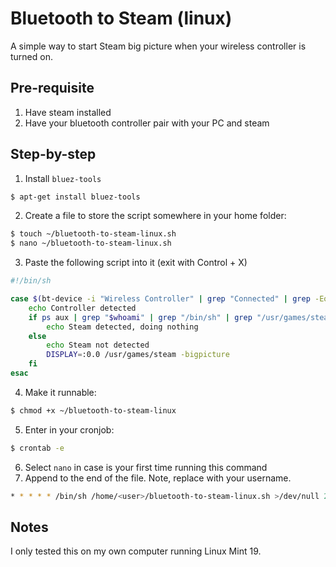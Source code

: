 # Bluetooth to Steam (linux)
A simple way to start Steam big picture when your wireless controller is turned on.
## Pre-requisite
1. Have steam installed
2. Have your bluetooth controller pair with your PC and steam

## Step-by-step
1. Install `bluez-tools`
```sh
$ apt-get install bluez-tools
```
2. Create a file to store the script somewhere in your home folder:
```sh
$ touch ~/bluetooth-to-steam-linux.sh
$ nano ~/bluetooth-to-steam-linux.sh
```
3. Paste the following script into it (exit with Control + X)
```sh
#!/bin/sh

case $(bt-device -i "Wireless Controller" | grep "Connected" | grep -Eo '[0-1]+$') in 1)
	echo Controller detected
	if ps aux | grep "$whoami" | grep "/bin/sh" | grep "/usr/games/steam"; then
		echo Steam detected, doing nothing
	else
		echo Steam not detected
		DISPLAY=:0.0 /usr/games/steam -bigpicture
    fi
esac
```
4. Make it runnable:
```sh
$ chmod +x ~/bluetooth-to-steam-linux
```
5. Enter in your cronjob:
```sh
$ crontab -e
```
6. Select `nano` in case is your first time running this command
7. Append to the end of the file. Note, replace <user> with your username.
```sh
* * * * * /bin/sh /home/<user>/bluetooth-to-steam-linux.sh >/dev/null 2>&1
```

## Notes
I only tested this on my own computer running Linux Mint 19.

